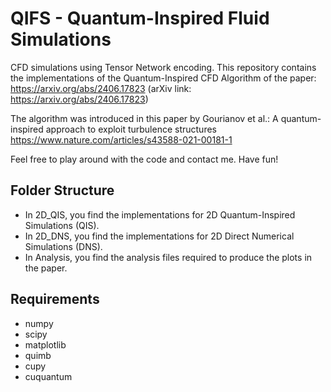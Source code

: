 # QIFS - Quantum-Inspired Fluid Simulations
CFD simulations using Tensor Network encoding.
This repository contains the implementations of the Quantum-Inspired CFD Algorithm of the paper: https://arxiv.org/abs/2406.17823
(arXiv link: https://arxiv.org/abs/2406.17823)

The algorithm was introduced in this paper by Gourianov et al.:
A quantum-inspired approach to exploit turbulence structures
https://www.nature.com/articles/s43588-021-00181-1


Feel free to play around with the code and contact me.
Have fun!

## Folder Structure
- In 2D_QIS, you find the implementations for 2D Quantum-Inspired Simulations (QIS).
- In 2D_DNS, you find the implementations for 2D Direct Numerical Simulations (DNS).
- In Analysis, you find the analysis files required to produce the plots in the paper.

## Requirements
- numpy
- scipy
- matplotlib
- quimb
- cupy
- cuquantum
